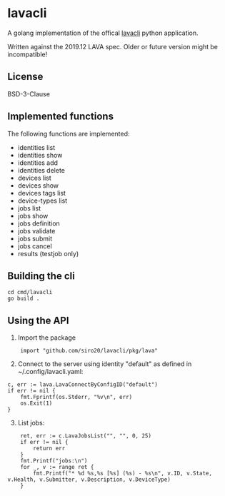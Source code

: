 # lavacli

A golang implementation of the offical [lavacli](https://pypi.org/project/lavacli/)
python application.

Written against the 2019.12 LAVA spec. Older or future version might be incompatible!

## License

BSD-3-Clause

## Implemented functions

The following functions are implemented:
* identities list
* identities show
* identities add
* identities delete
* devices list
* devices show
* devices tags list
* device-types list
* jobs list
* jobs show
* jobs definition
* jobs validate
* jobs submit
* jobs cancel
* results (testjob only)

## Building the cli

```
cd cmd/lavacli
go build .
```

## Using the API

1. Import the package
```
	import "github.com/siro20/lavacli/pkg/lava"
```

2. Connect to the server using identity "default" as defined in ~/.config/lavacli.yaml:

```
c, err := lava.LavaConnectByConfigID("default")
if err != nil {
	fmt.Fprintf(os.Stderr, "%v\n", err)
	os.Exit(1)
}
```

3. List jobs:

```
	ret, err := c.LavaJobsList("", "", 0, 25)
	if err != nil {
		return err
	}
	fmt.Printf("jobs:\n")
	for _, v := range ret {
		fmt.Printf("* %d %s,%s [%s] (%s) - %s\n", v.ID, v.State, v.Health, v.Submitter, v.Description, v.DeviceType)
	}
```
